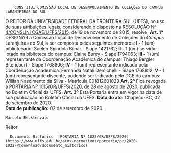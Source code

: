         CONSTITUI COMISSÃO LOCAL DE DESENVOLVIMENTO DE COLEÇÕES DO CAMPUS LARANJEIRAS DO SUL  

 O REITOR DA UNIVERSIDADE FEDERAL DA FRONTEIRA SUL (UFFS), no uso de suas atribuições legais, considerando o disposto na [RESOLUÇÃO Nº 4/CONSUNI CGAE/UFFS/2015](https://www.uffs.edu.br/atos-normativos/resolucao/consunicgae/2015-0004), de 19 de novembro de 2015, resolve:   **Art. 1º**  DESIGNAR a Comissão Local de Desenvolvimento de Coleções do *Campus*  Laranjeiras do Sul, a ser composta pelos seguintes membros: **I -**  1 (um) bibliotecário: Suelen Spindola Bilhar - Siape 1421762; **II -**  1 (um) servidor lotado na biblioteca do campus: Elaine Burey - Siape 1794063; **III -**  1 (um) representante da Coordenação Acadêmica do campus: Thiago Bergler Bitencourt - Siape 1768806; **IV -**  1 (um) representante indicado pela Coordenação Acadêmica: Fernanda Natali Demichelli - Siape 1768812; **V -**  1 (um) representante discente, podendo ser indicado pelo DCE do campus: Willian Nascimento da Silva - Matrícula 001812601023   **Art. 2º**  Fica revogada a [PORTARIA Nº 1015/GR/UFFS/2020](https://www.uffs.edu.br/atos-normativos/portaria/gr/2020-1015), de 28 de agosto de 2020, publicada no Boletim Oficial da UFFS.   **Art. 3º**  Esta Portaria entra em vigor na data de sua publicação no Boletim Oficial da UFFS.        **Data do ato:** Chapecó-SC, 02 de setembro de 2020.   
 **Data de publicação:**  02 de setembro de 2020. 

    Marcelo Recktenvald   
 Reitor 

      Documento Histórico  [PORTARIA Nº 1022/GR/UFFS/2020](https://www.uffs.edu.br/atos-normativos/portaria/gr/2020-1022/@@download/documento_historico)     
      